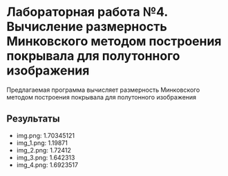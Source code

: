 # Лабораторная работа №4. Вычисление размерность Минковского методом построения покрывала для полутонного изображения

Предлагаемая программа вычисляет размерность Минковского методом построения покрывала для полутонного изображения

## Результаты

- img.png: 1.70345121
- img_1.png: 1.19871
- img_2.png: 1.72412
- img_3.png: 1.642313
- img_4.png: 1.6923517
